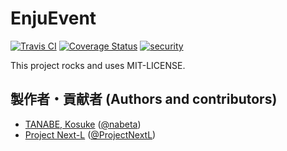 # EnjuEvent
[![Travis CI](https://travis-ci.com/next-l/enju_message.svg?branch=1.3)](https://travis-ci.com/next-l/enju_message)
[![Coverage Status](https://coveralls.io/repos/github/next-l/enju_message/badge.svg?branch=1.3)](https://coveralls.io/github/next-l/enju_message?branch=1.3)
[![security](https://hakiri.io/github/next-l/enju_message/1.3.svg)](https://hakiri.io/github/next-l/enju_message/1.3)

This project rocks and uses MIT-LICENSE.

## 製作者・貢献者 (Authors and contributors)
* [TANABE, Kosuke](https://github.com/nabeta) ([@nabeta](https://twitter.com/nabeta))
* [Project Next-L](https://www.next-l.jp) ([@ProjectNextL](https://twitter.com/ProjectNextL))
